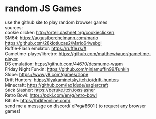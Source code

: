 # random JS Games
use the github site to play random browser games  
sources:  
cookie clicker: http://orteil.dashnet.org/cookieclicker/  
SM64: https://augustberchelmann.com/mario https://github.com/28klotlucas2/Mario64webgl  
Ruffle-Flash emulator: https://ruffle.rs/#  
Gametime-player/libretro: https://github.com/matthewbauer/gametime-player  
DS emulation: https://github.com/44670/desmume-wasm  
Friday Night Funkin: https://github.com/ninjamuffin99/Funkin  
Slope: https://www.y8.com/games/slope  
Drift Hunters: https://ilyakaminetsky.itch.io/drift-hunters  
Minecraft: https://github.com/lax1dude/eaglercraft  
Stick Slasher: https://beruke.itch.io/sslasher  
Retro Bowl: https://poki.com/en/g/retro-bowl  
BitLife: https://bitlifeonline.com/  
send me a message on discord( ePog#8601 ) to request any browser games!  

